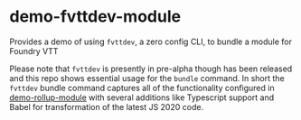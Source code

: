 # demo-fvttdev-module
Provides a demo of using `fvttdev`, a zero config CLI, to bundle a module for Foundry VTT

Please note that `fvttdev` is presently in pre-alpha though has been released and this repo shows essential usage for the `bundle` command. In short the `fvttdev` bundle command captures all of the functionality configured in [demo-rollup-module](https://github.com/typhonjs-fvtt/demo-rollup-module) with several additions like Typescript support and Babel for transformation of the latest JS 2020 code. 
